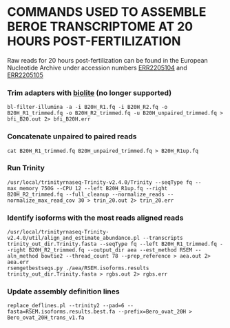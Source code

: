 # COMMANDS USED TO ASSEMBLE BEROE TRANSCRIPTOME AT 20 HOURS POST-FERTILIZATION

Raw reads for 20 hours post-fertilization can be found in the European Nucleotide Archive under accession numbers [ERR2205104](https://www.ebi.ac.uk/ena/browser/view/ERR2205104) and [ERR2205105](https://www.ebi.ac.uk/ena/browser/view/ERR2205105)

### Trim adapters with [biolite](https://bitbucket.org/caseywdunn/biolite/src/master/) (no longer supported)

```
bl-filter-illumina -a -i B20H_R1.fq -i B20H_R2.fq -o B20H_R1_trimmed.fq -o B20H_R2_trimmed.fq -u B20H_unpaired_trimmed.fq > bfi_B20.out 2> bfi_B20H.err
```

### Concatenate unpaired to paired reads
```
cat B20H_R1_trimmed.fq B20H_unpaired_trimmed.fq > B20H_R1up.fq
```

### Run Trinity 
```
/usr/local/trinityrnaseq-Trinity-v2.4.0/Trinity --seqType fq --max_memory 750G --CPU 12 --left B20H_R1up.fq --right B20H_R2_trimmed.fq --full_cleanup --normalize_reads --normalize_max_read_cov 30 > trin_20.out 2> trin_20.err
``` 

### Identify isoforms with the most reads aligned reads
```
/usr/local/trinityrnaseq-Trinity-v2.4.0/util/align_and_estimate_abundance.pl --transcripts trinity_out_dir.Trinity.fasta --seqType fq --left B20H_R1_trimmed.fq --right B20H_R2_trimmed.fq --output_dir aea --est_method RSEM --aln_method bowtie2 --thread_count 78 --prep_reference > aea.out 2> aea.err
rsemgetbestseqs.py ./aea/RSEM.isoforms.results trinity_out_dir.Trinity.fasta > rgbs.out 2> rgbs.err
```

### Update assembly definition lines
```
replace_deflines.pl --trinity2 --pad=6 --fasta=RSEM.isoforms.results.best.fa --prefix=Bero_ovat_20H > Bero_ovat_20H_trans_v1.fa
```
